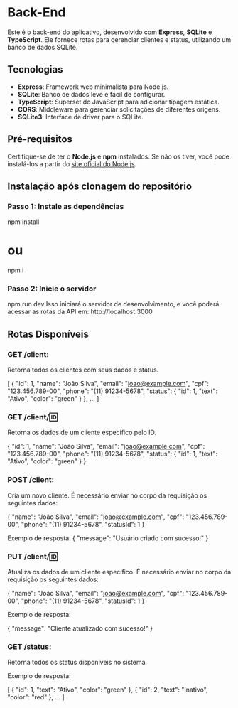 # Back-End

Este é o back-end do aplicativo, desenvolvido com **Express**, **SQLite** e **TypeScript**. Ele fornece rotas para gerenciar clientes e status, utilizando um banco de dados SQLite.

## Tecnologias

- **Express**: Framework web minimalista para Node.js.
- **SQLite**: Banco de dados leve e fácil de configurar.
- **TypeScript**: Superset do JavaScript para adicionar tipagem estática.
- **CORS**: Middleware para gerenciar solicitações de diferentes origens.
- **SQLite3**: Interface de driver para o SQLite.

## Pré-requisitos

Certifique-se de ter o **Node.js** e **npm** instalados. Se não os tiver, você pode instalá-los a partir do [site oficial do Node.js](https://nodejs.org/).

## Instalação após clonagem do repositório

### Passo 1: Instale as dependências
npm install
# ou
npm i


### Passo 2: Inicie o servidor
npm run dev
Isso iniciará o servidor de desenvolvimento, e você poderá acessar as rotas da API em: http://localhost:3000


## Rotas Disponíveis

### GET /client:
Retorna todos os clientes com seus dados e status.

[
  {
    "id": 1,
    "name": "João Silva",
    "email": "joao@example.com",
    "cpf": "123.456.789-00",
    "phone": "(11) 91234-5678",
    "status": {
      "id": 1,
      "text": "Ativo",
      "color": "green"
    }
  },
  ...
]


### GET /client/:id:
Retorna os dados de um cliente específico pelo ID.

{
  "id": 1,
  "name": "João Silva",
  "email": "joao@example.com",
  "cpf": "123.456.789-00",
  "phone": "(11) 91234-5678",
  "status": {
    "id": 1,
    "text": "Ativo",
    "color": "green"
  }
}

### POST /client:
Cria um novo cliente. É necessário enviar no corpo da requisição os seguintes dados:

{
  "name": "João Silva",
  "email": "joao@example.com",
  "cpf": "123.456.789-00",
  "phone": "(11) 91234-5678",
  "statusId": 1
}

Exemplo de resposta:
{
  "message": "Usuário criado com sucesso!"
}


### PUT /client/:id:
Atualiza os dados de um cliente específico. É necessário enviar no corpo da requisição os seguintes dados:

{
  "name": "João Silva",
  "email": "joao@example.com",
  "cpf": "123.456.789-00",
  "phone": "(11) 91234-5678",
  "statusId": 1
}

Exemplo de resposta:

{
  "message": "Cliente atualizado com sucesso!"
}


### GET /status:
Retorna todos os status disponíveis no sistema.

Exemplo de resposta:

[
  {
    "id": 1,
    "text": "Ativo",
    "color": "green"
  },
  {
    "id": 2,
    "text": "Inativo",
    "color": "red"
  },
  ...
]